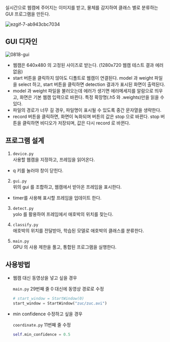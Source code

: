 <p>실시간으로 웹캠에 주어지는 이미지를 받고, 물체를 감지하여 클래스 별로 분류하는 GUI 프로그램을 만든다.</p>

![ezgif-7-ab943cbc7034](https://user-images.githubusercontent.com/68010286/114313380-37fd9300-9b31-11eb-9d13-eff89023b16a.gif)


<h2 id="gui-디자인">GUI 디자인</h2>
<p><img src="https://user-images.githubusercontent.com/45510328/90504178-a4371b00-e18b-11ea-908a-af5b9ce8c77e.png" alt="0818-gui"></p>
<ul>
<li>웹캠은 640x480 의 고정된 사이즈로 받는다. (1280x720 웹캠 테스트 결과 에러 없음)</li>
<li>start 버튼을 클릭하지 않아도 디폴트로 웹캠이 연결된다. model 과 weight 파일을 select 하고, start 버튼을 클릭하면 detection 결과가 표시된 화면이 출력된다.</li>
<li>model 과 weight 파일을 불러오는데 에러가 생기면 에러메세지를 알람으로 띄우고, 화면은 기본 웹캠 입력으로 바뀐다. 특정 확장명(.h5 와 .weights)만을 읽을 수 있다.</li>
<li>파일의 경로가 너무 길 경우, 파일명이 표시될 수 있도록 중간 문자열을 생략한다.</li>
<li>record 버튼을 클릭하면, 화면이 녹화되며 버튼의 값은 stop 으로 바뀐다. stop 버튼을 클릭하면 비디오가 저장되며, 값은 다시 record 로 바뀐다.</li>
</ul>
<h2 id="프로그램-설계">프로그램 설계</h2>
<ol>
<li><code>device.py</code><br>
사용할 웹캠을 지정하고, 프레임을 읽어온다.</li>
</ol>
<ul>
<li>q 키를 눌러야 창이 닫힌다.</li>
</ul>
<ol start="2">
<li><code>gui.py</code><br>
위의 gui 를 조합하고, 웹캠에서 받아온 프레임을 표시한다.</li>
</ol>
<ul>
<li>timer를 사용해 표시할 프레임을 업데이트 한다.</li>
</ul>
<ol start="3">
<li>
<p><code>detect.py</code><br>
yolo 를 활용하여 프레임에서 애호박의 위치를 찾는다.</p>
</li>
<li>
<p><code>classify.py</code><br>
애호박의 위치를 전달받아, 학습된 모델로 애호박의 클래스를 분류한다.
</li>
<li>
<p><code>main.py</code><br>
GPU 의 사용 제한을 풀고, 통합된 프로그램을 실행한다.</p>
</li>
</ol>


## 사용방법
* 웹캠 대신 동영상을 넣고 싶을 경우

    `main.py` 29번째 줄 0 대신에 동영상 경로로 수정
    ``` python
    # start_window = StartWindow(0)
    start_window = StartWindow("zuc/zuc.avi")
    ```

* min confidence 수정하고 싶을 경우

    `coordinate.py` 11번째 줄 수정
    ``` python
    self.min_confidence = 0.5
    ```
